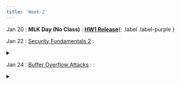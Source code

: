 ```yaml
---
title: 'Week-2'
---
```


Jan 20
: **MLK Day (No Class)**
  : [**HW1 Release**](https://purdue.brightspace.com/d2l/le/content/1216789/viewContent/18771218/View){: .label .label-purple }

Jan 22
: [Security Fundamentals 2](https://purdue.brightspace.com/d2l/le/content/1216789/viewContent/18739385/View)
  : <details title="recommended readings" class="my"><summary><i class="icon fas fa-book-reader "></i></summary><span class="fs-2">Same as prev lecture: Read: This World of Ours by James Mickens
Watch: USENIX Security 2018 Keynote by James Mickens</span></details> 

Jan 24
: [Buffer Overflow Attacks](https://purdue.brightspace.com/d2l/le/content/1216789/viewContent/18793365/View)
  : 
  : <details title="recommended readings" class="my"><summary><i class="icon fas fa-book-reader "></i></summary><span class="fs-2" markdown=1>Read: [Smashing the Stack for Fun and Profit by Aleph One](http://phrack.org/issues/49/14.html#article); Optional: 0×300-0×320 from [Hacking book](http://www.lib.purdue.edu/holdings?isbn=9781593271442&course=202410-CS-42600). 0×200-0×270 if you don't have a strong C background.</span></details>
